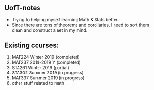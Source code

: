 ## UofT-notes
- Trying to helping myself learning Math & Stats better.
- Since there are tons of theorems and corollaries, I need to sort them clean and construct a net in my mind.
## Existing courses:
1. MAT224 Winter 2019 (completed)
2. MAT237 2018-2019 Y (completed)
3. STA261 Winter 2019 (partial)
4. STA302 Summer 2019 (in progress)
5. MAT337 Summer 2019 (in progress)
6. other stuff related to math
